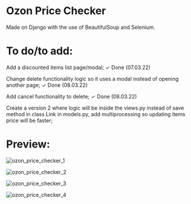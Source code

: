 # Ozon Price Checker

Made on Django with the use of BeautifulSoup and Selenium.

# To do/to add:

Add a discounted items list page/modal; ✓ Done (07.03.22)

Change delete functionality logic so it uses a modal instead of opening another page; ✓ Done (08.03.22)

Add cancel functionality to delete; ✓ Done (08.03.22)

Create a version 2 where logic will be inside the views.py instead of save method in class Link in models.py,
add multiprocessing so updating items price will be faster;

# Preview:

![ozon_price_checker_1](https://user-images.githubusercontent.com/86254474/157038366-be8e26dd-02b5-4a10-9bcb-e3a01e90ce29.png)

![ozon_price_checker_2](https://user-images.githubusercontent.com/86254474/157038396-0cfd6954-cc5c-403c-a8cb-0de1f4947964.png)

![ozon_price_checker_3](https://user-images.githubusercontent.com/86254474/157235505-620b5d35-7e1e-4361-a5e2-94269d161b72.png)

![ozon_price_checker_4](https://user-images.githubusercontent.com/86254474/157038407-1154d11a-29e0-49b5-ab51-b60bd99d5820.png)
